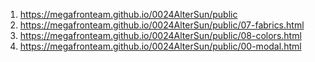 <!-- https://github.com/MegaFronTeam/0024AlterSun -->
1. <https://megafronteam.github.io/0024AlterSun/public>
2. <https://megafronteam.github.io/0024AlterSun/public/07-fabrics.html>
3. <https://megafronteam.github.io/0024AlterSun/public/08-colors.html>
4.  <https://megafronteam.github.io/0024AlterSun/public/00-modal.html>

<!-- 3. <https://megafronteam.github.io/0024AlterSun/public/05-thanks.html>
4. <https://megafronteam.github.io/0024AlterSun/public/index-2.html>
5. <https://megafronteam.github.io/0024AlterSun/public/02-blogs.html>
6. <https://megafronteam.github.io/0024AlterSun/public/02-blog-page.html>
7. <https://megafronteam.github.io/0024AlterSun/public/03-portfolio.html>
8. <https://megafronteam.github.io/0024AlterSun/public/03-portfolio-2.html>
9.  <https://megafronteam.github.io/0024AlterSun/public/04-reviews.html>

10. <https://megafronteam.github.io/0024AlterSun/public/06-landing.html> -->